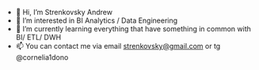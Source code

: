 - 👋 Hi, I’m Strenkovsky Andrew
- 👀 I’m interested in BI Analytics / Data Engineering
- 🌱 I’m currently learning everything that have something in common with BI/ ETL/ DWH
- 📫 You can contact me via email strenkovsky@gmail.com or tg @cornelia1dono
